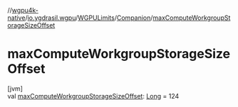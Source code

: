 //[wgpu4k-native](../../../../index.md)/[io.ygdrasil.wgpu](../../index.md)/[WGPULimits](../index.md)/[Companion](index.md)/[maxComputeWorkgroupStorageSizeOffset](max-compute-workgroup-storage-size-offset.md)

# maxComputeWorkgroupStorageSizeOffset

[jvm]\
val [maxComputeWorkgroupStorageSizeOffset](max-compute-workgroup-storage-size-offset.md): [Long](https://kotlinlang.org/api/core/kotlin-stdlib/kotlin/-long/index.html) = 124